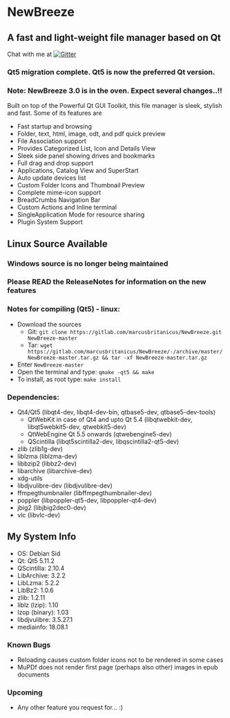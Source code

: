 # NewBreeze
## A fast and light-weight file manager based on Qt

Chat with me at [![Gitter](https://badges.gitter.im/Join%20Chat.svg)](https://gitter.im/newbreeze-fm/)

### Qt5 migration complete. Qt5 is now the preferred Qt version.

### Note: NewBreeze 3.0 is in the oven. Expect several changes..!!

Built on top of the Powerful Qt GUI Toolkit, this file manager is sleek, stylish and fast.
Some of its features are

* Fast startup and browsing
* Folder, text, html, image, odt, and pdf quick preview
* File Association support
* Provides Categorized List, Icon and Details View
* Sleek side panel showing drives and bookmarks
* Full drag and drop support
* Applications, Catalog View and SuperStart
* Auto update devices list
* Custom Folder Icons and Thumbnail Preview
* Complete mime-icon support
* BreadCrumbs Navigation Bar
* Custom Actions and Inline terminal
* SingleApplication Mode for resource sharing
* Plugin System Support

## Linux Source Available
### Windows source is no longer being maintained

### Please READ the ReleaseNotes for information on the new features

### Notes for compiling (Qt5) - linux:

* Download the sources
  * Git: `git clone https://gitlab.com/marcusbritanicus/NewBreeze.git NewBreeze-master`
  * Tar: `wget https://gitlab.com/marcusbritanicus/NewBreeze/-/archive/master/NewBreeze-master.tar.gz && tar -xf NewBreeze-master.tar.gz`
* Enter `NewBreeze-master`
* Open the terminal and type: `qmake -qt5 && make`
* To install, as root type: `make install`

### Dependencies:
* Qt4/Qt5 (libqt4-dev, libqt4-dev-bin, qtbase5-dev, qtbase5-dev-tools)
  * QtWebKit in case of Qt4 and upto Qt 5.4 (libqtwebkit-dev, libqt5webkit5-dev, qtwebkit5-dev)
  * QtWebEngine Qt 5.5 onwards (qtwebengine5-dev)
  * QScintilla (libqt5scintilla2-dev, libqscintilla2-qt5-dev)
* zlib (zlib1g-dev)
* liblzma (liblzma-dev)
* libbzip2 (libbz2-dev)
* libarchive (libarchive-dev)
* xdg-utils
* libdjvulibre-dev (libdjvulibre-dev)
* ffmpegthumbnailer (libffmpegthumbnailer-dev)
* poppler (libpoppler-qt5-dev, libpoppler-qt4-dev)
* jbig2 (libjbig2dec0-dev)
* vlc (libvlc-dev)

## My System Info
* OS:					Debian Sid
* Qt:					Qt5 5.11.2
* QScintilla:			2.10.4
* LibArchive:			3.2.2
* LibLzma: 			5.2.2
* LibBz2:				1.0.6
* zlib:				1.2.11
* liblz (lzip):		1.10
* lzop (binary):		1.03
* libdjvulibre:		3.5.27.1
* mediainfo:			18.08.1

### Known Bugs
* Reloading causes custom folder icons not to be rendered in some cases
* MuPDf does not render first page (perhaps also other) images in epub documents

### Upcoming
* Any other feature you request for... :)

